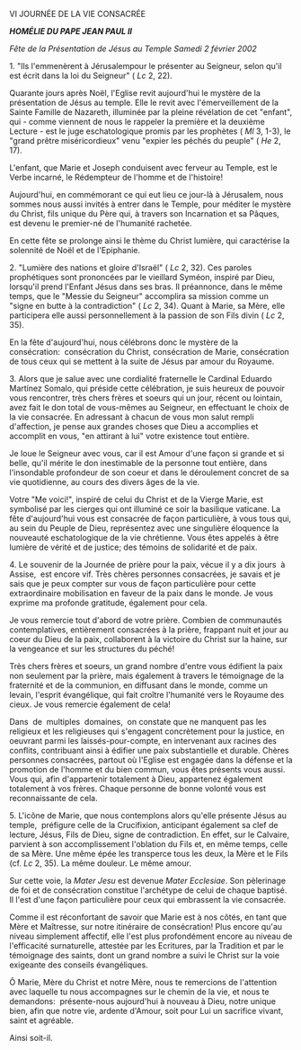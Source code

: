 VI JOURNÉE DE LA VIE CONSACRÉE

***HOMÉLIE DU PAPE JEAN PAUL II***

*Fête de la Présentation de Jésus au Temple* *Samedi 2 février 2002*

1. "Ils l'emmenèrent à Jérusalempour le présenter au Seigneur, selon qu'il est écrit dans la loi du Seigneur" ( *Lc* 2, 22).

Quarante jours après Noël, l'Eglise revit aujourd'hui le mystère de la présentation de Jésus au temple. Elle le revit avec l'émerveillement de la Sainte Famille de Nazareth, illuminée par la pleine révélation de cet "enfant", qui - comme viennent de nous le rappeler la première et la deuxième Lecture - est le juge eschatologique promis par les prophètes ( *Ml* 3, 1-3), le "grand prêtre miséricordieux" venu "expier les péchés du peuple" ( *He* 2, 17).

L'enfant, que Marie et Joseph conduisent avec ferveur au Temple, est le Verbe incarné, le Rédempteur de l'homme et de l'histoire!

Aujourd'hui, en commémorant ce qui eut lieu ce jour-là à Jérusalem, nous sommes nous aussi invités à entrer dans le Temple, pour méditer le mystère du Christ, fils unique du Père qui, à travers son Incarnation et sa Pâques, est devenu le premier-né de l'humanité rachetée.

En cette fête se prolonge ainsi le thème du Christ lumière, qui caractérise la solennité de Noël et de l'Epiphanie.

2. "Lumière des nations et gloire d'Israël" ( *Lc* 2, 32). Ces paroles prophétiques sont prononcées par le vieillard Syméon, inspiré par Dieu, lorsqu'il prend l'Enfant Jésus dans ses bras. Il préannonce, dans le même temps, que le "Messie du Seigneur" accomplira sa mission comme un "signe en butte à la contradiction" ( *Lc* 2, 34). Quant à Marie, sa Mère, elle participera elle aussi personnellement à la passion de son Fils divin ( *Lc* 2, 35).

En la fête d'aujourd'hui, nous célébrons donc le mystère de la consécration:  consécration du Christ, consécration de Marie, consécration de tous ceux qui se mettent à la suite de Jésus par amour du Royaume.

3. Alors que je salue avec une cordialité fraternelle le Cardinal Eduardo Martínez Somalo, qui préside cette célébration, je suis heureux de pouvoir vous rencontrer, très chers frères et soeurs qui un jour, récent ou lointain, avez fait le don total de vous-mêmes au Seigneur, en effectuant le choix de la vie consacrée. En adressant à chacun de vous mon salut rempli d'affection, je pense aux grandes choses que Dieu a accomplies et accomplit en vous, "en attirant à lui" votre existence tout entière.

Je loue le Seigneur avec vous, car il est Amour d'une façon si grande et si belle, qu'il mérite le don inestimable de la personne tout entière, dans l'insondable profondeur de son coeur et dans le déroulement concret de sa vie quotidienne, au cours des divers âges de la vie.

Votre "Me voici!", inspiré de celui du Christ et de la Vierge Marie, est symbolisé par les cierges qui ont illuminé ce soir la basilique vaticane. La fête d'aujourd'hui vous est consacrée de façon particulière, à vous tous qui, au sein du Peuple de Dieu, représentez avec une singulière éloquence la nouveauté eschatologique de la vie chrétienne. Vous êtes appelés à être lumière de vérité et de justice; des témoins de solidarité et de paix.

4. Le souvenir de la Journée de prière pour la paix, vécue il y a dix jours  à  Assise,  est encore vif. Très chères personnes consacrées, je savais et je sais que je peux compter sur vous de façon particulière pour cette extraordinaire mobilisation en faveur de la paix dans le monde. Je vous exprime ma profonde gratitude, également pour cela.

Je vous remercie tout d'abord de votre prière. Combien de communautés contemplatives, entièrement consacrées à la prière, frappant nuit et jour au coeur du Dieu de la paix, collaborent à la victoire du Christ sur la haine, sur la vengeance et sur les structures du péché!

Très chers frères et soeurs, un grand nombre d'entre vous édifient la paix non seulement par la prière, mais également à travers le témoignage de la fraternité et de la communion, en diffusant dans le monde, comme un levain, l'esprit évangélique, qui fait croître l'humanité vers le Royaume des cieux. Je vous remercie également de cela!

Dans  de  multiples  domaines,  on constate que ne manquent pas les religieux et les religieuses qui s'engagent concrètement pour la justice, en oeuvrant parmi les laissés-pour-compte, en intervenant aux racines des conflits, contribuant ainsi à édifier une paix substantielle et durable. Chères personnes consacrées, partout où l'Eglise est engagée dans la défense et la promotion de l'homme et du bien commun, vous êtes présents vous aussi. Vous qui, afin d'appartenir totalement à Dieu, appartenez également totalement à vos frères. Chaque personne de bonne volonté vous est reconnaissante de cela.

5. L'icône de Marie, que nous contemplons alors qu'elle présente Jésus au  temple,  préfigure celle de la Crucifixion, anticipant également sa clef de lecture, Jésus, Fils de Dieu, signe de contradiction. En effet, sur le Calvaire, parvient à son accomplissement l'oblation du Fils et, en même temps, celle de sa Mère. Une même épée les transperce tous les deux, la Mère et le Fils (cf. *Lc* 2, 35). La même douleur. Le même amour.

Sur cette voie, la *Mater Jesu* est devenue *Mater Ecclesiae*. Son pèlerinage de foi et de consécration constitue l'archétype de celui de chaque baptisé. Il l'est d'une façon particulière pour ceux qui embrassent la vie consacrée.

Comme il est réconfortant de savoir que Marie est à nos côtés, en tant que Mère et Maîtresse, sur notre itinéraire de consécration! Plus encore qu'au niveau simplement affectif, elle l'est plus profondément encore au niveau de l'efficacité surnaturelle, attestée par les Ecritures, par la Tradition et par le témoignage des saints, dont un grand nombre a suivi le Christ sur la voie exigeante des conseils évangéliques.

Ô Marie, Mère du Christ et notre Mère, nous te remercions de l'attention avec laquelle tu nous accompagnes sur le chemin de la vie, et nous te demandons:  présente-nous aujourd'hui à nouveau à Dieu, notre unique bien, afin que notre vie, ardente d'Amour, soit pour Lui un sacrifice vivant, saint et agréable.

Ainsi soit-il.